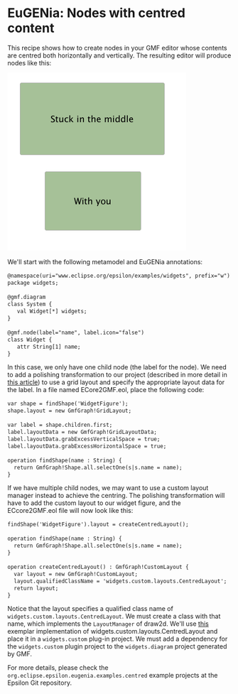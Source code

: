 # EuGENia: Nodes with centred content

This recipe shows how to create nodes in your GMF editor whose contents
are centred both horizontally and vertically. The resulting editor will
produce nodes like this:

![](Centred.png)

We'll start with the following metamodel and EuGENia annotations:

```emf
@namespace(uri="www.eclipse.org/epsilon/examples/widgets", prefix="w")
package widgets;

@gmf.diagram
class System {
   val Widget[*] widgets;
}

@gmf.node(label="name", label.icon="false")
class Widget {
   attr String[1] name;
}
```

In this case, we only have one child node (the label for the node). We
need to add a polishing transformation to our project (described in more
detail in [this
article](../eugenia-polishing/))
to use a grid layout and specify the appropriate layout data for the
label. In a file named ECore2GMF.eol, place the following code:

```eol
var shape = findShape('WidgetFigure');
shape.layout = new GmfGraph!GridLayout;

var label = shape.children.first;
label.layoutData = new GmfGraph!GridLayoutData;
label.layoutData.grabExcessVerticalSpace = true;
label.layoutData.grabExcessHorizontalSpace = true;

operation findShape(name : String) {
  return GmfGraph!Shape.all.selectOne(s|s.name = name);
}
```

If we have multiple child nodes, we may want to use a custom layout
manager instead to achieve the centring. The polishing transformation
will have to add the custom layout to our widget figure, and the
ECcore2GMF.eol file will now look like this:

```eol
findShape('WidgetFigure').layout = createCentredLayout();

operation findShape(name : String) {
  return GmfGraph!Shape.all.selectOne(s|s.name = name);
}

operation createCentredLayout() : GmfGraph!CustomLayout {
  var layout = new GmfGraph!CustomLayout;
  layout.qualifiedClassName = 'widgets.custom.layouts.CentredLayout';
  return layout;
}
```

Notice that the layout specifies a qualified class name of
`widgets.custom.layouts.CentredLayout`. We must create a class with that
name, which implements the `LayoutManager` of draw2d. We'll use
[this](http://eclipse.org/epsilon/doc/articles/eugenia-nodes-with-centred-layout/CentredLayout.java)
exemplar implementation of widgets.custom.layouts.CentredLayout and
place it in a `widgets.custom` plug-in project. We must add a dependency
for the `widgets.custom` plugin project to the `widgets.diagram` project
generated by GMF.

For more details, please check the
`org.eclipse.epsilon.eugenia.examples.centred` example projects at the
Epsilon Git repository.
